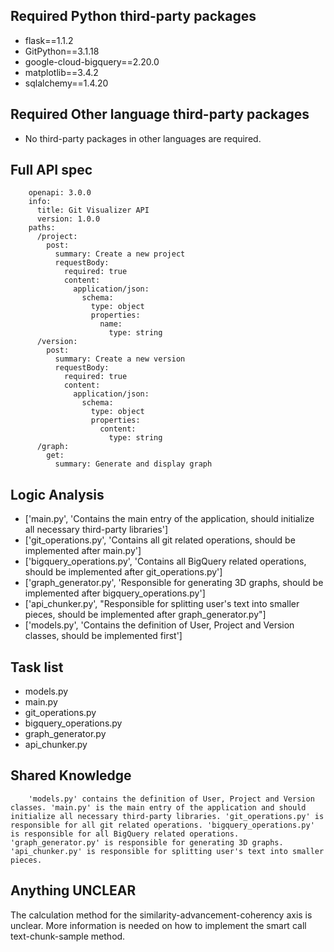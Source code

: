 ## Required Python third-party packages

- flask==1.1.2
- GitPython==3.1.18
- google-cloud-bigquery==2.20.0
- matplotlib==3.4.2
- sqlalchemy==1.4.20

## Required Other language third-party packages

- No third-party packages in other languages are required.

## Full API spec


        openapi: 3.0.0
        info:
          title: Git Visualizer API
          version: 1.0.0
        paths:
          /project:
            post:
              summary: Create a new project
              requestBody:
                required: true
                content:
                  application/json:
                    schema:
                      type: object
                      properties:
                        name:
                          type: string
          /version:
            post:
              summary: Create a new version
              requestBody:
                required: true
                content:
                  application/json:
                    schema:
                      type: object
                      properties:
                        content:
                          type: string
          /graph:
            get:
              summary: Generate and display graph
     

## Logic Analysis

- ['main.py', 'Contains the main entry of the application, should initialize all necessary third-party libraries']
- ['git_operations.py', 'Contains all git related operations, should be implemented after main.py']
- ['bigquery_operations.py', 'Contains all BigQuery related operations, should be implemented after git_operations.py']
- ['graph_generator.py', 'Responsible for generating 3D graphs, should be implemented after bigquery_operations.py']
- ['api_chunker.py', "Responsible for splitting user's text into smaller pieces, should be implemented after graph_generator.py"]
- ['models.py', 'Contains the definition of User, Project and Version classes, should be implemented first']

## Task list

- models.py
- main.py
- git_operations.py
- bigquery_operations.py
- graph_generator.py
- api_chunker.py

## Shared Knowledge


        'models.py' contains the definition of User, Project and Version classes. 'main.py' is the main entry of the application and should initialize all necessary third-party libraries. 'git_operations.py' is responsible for all git related operations. 'bigquery_operations.py' is responsible for all BigQuery related operations. 'graph_generator.py' is responsible for generating 3D graphs. 'api_chunker.py' is responsible for splitting user's text into smaller pieces.
    

## Anything UNCLEAR

The calculation method for the similarity-advancement-coherency axis is unclear. More information is needed on how to implement the smart call text-chunk-sample method.

